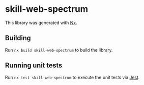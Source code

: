 # skill-web-spectrum

This library was generated with [Nx](https://nx.dev).

## Building

Run `nx build skill-web-spectrum` to build the library.

## Running unit tests

Run `nx test skill-web-spectrum` to execute the unit tests via [Jest](https://jestjs.io).
